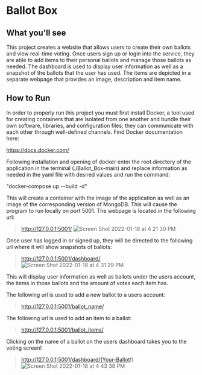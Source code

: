 Ballot Box
=======

What you'll see
-----------
This project creates a website that allows users to create their own ballots and view real-time voting. Once
users sign up or login into the service, they are able to add items to their personal ballots and manage those
ballots as needed. The dashboard is used to display user information as well as a snapshot of the ballots that
the user has used. The items are depicted in a separate webpage that provides an image, description and item
name.


How to Run
-----------

In order to properly run this project you must first install Docker, a tool used for creating containers that are isolated from one another and bundle their own software, libraries, and configuration files; they can communicate with each other through well-defined channels. Find Docker documentation here:

https://docs.docker.com/

Following installation and opening of docker enter the root directory of the application in the terminal (./Ballot_Box-main) and replace information
as needed in the yaml file with desired values and run the command:

"docker-compose up --build -d"

This will create a container with the image of the application as well as an image of the corresponding version of MongoDB. This will cause the program to run locally on port 5001. The webpage is located in the following url:
>http://127.0.0.1:5001/
![Screen Shot 2022-01-18 at 4 21 30 PM](https://user-images.githubusercontent.com/44513190/150029387-43b55562-4871-48dc-aeea-2b0bee8d2596.png)

Once user has logged in or signed up, they will be directed to the following url where it will show snapshots of ballots:
>http://127.0.0.1:5001/dashboard/
![Screen Shot 2022-01-18 at 4 31 29 PM](https://user-images.githubusercontent.com/44513190/150029405-a193452d-f774-49ff-aee6-31f89b770786.png)

This will display user information as well as ballots under the users account, the items in those ballots and
the amount of votes each item has.

The following url is used to add a new ballot to a users account:
>http://127.0.0.1:5001/ballot_name/

The following url is used to add an item to a ballot:
>http://127.0.0.1:5001/ballot_items/

Clicking on the name of a ballot on the users dashboard takes you to the voting screen!
>http://127.0.0.1:5001/dashboard/(Your-Ballot!)
![Screen Shot 2022-01-18 at 4 43 38 PM](https://user-images.githubusercontent.com/44513190/150029997-17b45d64-bf09-4f62-accd-ff8a9e800154.png)
